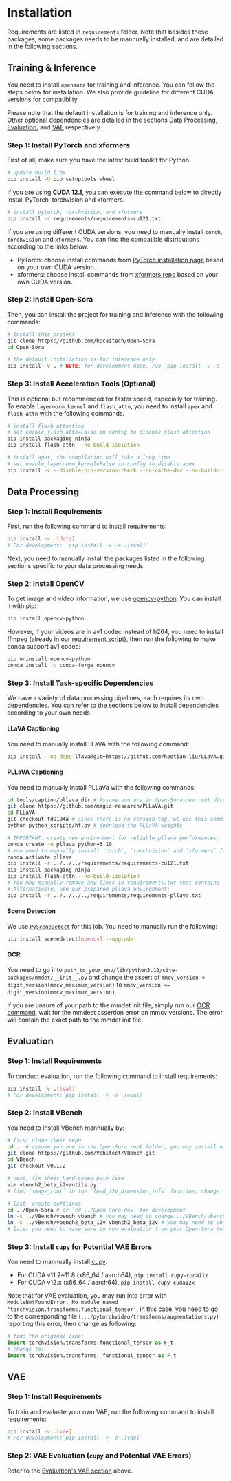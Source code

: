 # Installation

Requirements are listed in `requirements` folder.
Note that besides these packages, some packages needs to be mannually installed, and are detailed in the following sections.

## Training & Inference

You need to install `opensora` for training and inference. You can follow the steps below for installation. We also provide guideline for different CUDA versions for compatiblity.

Please note that the default installation is for training and inference only. Other optional dependencies are detailed in the sections [Data Processing](#data-processing), [Evaluation](#evaluation), and [VAE](#vae) respectively.

### Step 1: Install PyTorch and xformers

First of all, make sure you have the latest build toolkit for Python.

```bash
# update build libs
pip install -U pip setuptools wheel
```

If you are using **CUDA 12.1**,  you can execute the command below to directly install PyTorch, torchvision and xformers.

```bash
# install pytorch, torchvision, and xformers
pip install -r requirements/requirements-cu121.txt
```

If you are using different CUDA versions, you need to manually install `torch`, `torchvision` and `xformers`. You can find the compatible distributions according to the links below.

- PyTorch: choose install commands from [PyTorch installation page](https://pytorch.org/get-started/locally/) based on your own CUDA version.
- xformers: choose install commands from [xformers repo](https://github.com/facebookresearch/xformers?tab=readme-ov-file#installing-xformers) based on your own CUDA version.

### Step 2: Install Open-Sora

Then, you can install the project for training and inference with the following commands:

```bash
# install this project
git clone https://github.com/hpcaitech/Open-Sora
cd Open-Sora

# the default installation is for inference only
pip install -v . # NOTE: for development mode, run `pip install -v -e .`
```

### Step 3: Install Acceleration Tools (Optional)

This is optional but recommended for faster speed, especially for training. To enable `layernorm_kernel` and `flash_attn`, you need to install `apex` and `flash-attn` with the following commands.

```bash
# install flash attention
# set enable_flash_attn=False in config to disable flash attention
pip install packaging ninja
pip install flash-attn --no-build-isolation

# install apex, the compilation will take a long time
# set enable_layernorm_kernel=False in config to disable apex
pip install -v --disable-pip-version-check --no-cache-dir --no-build-isolation --config-settings "--build-option=--cpp_ext" --config-settings "--build-option=--cuda_ext" git+https://github.com/NVIDIA/apex.git
```

## Data Processing

### Step 1: Install Requirements

First, run the following command to install requirements:

```bash
pip install -v .[data]
# For development: `pip install -v -e .[eval]`
```

Next, you need to manually install the packages listed in the following sections specific to your data processing needs.

### Step 2: Install OpenCV

To get image and video information, we use [opencv-python](https://github.com/opencv/opencv-python). You can install it with pip:

```bash
pip install opencv-python
```

However, if your videos are in av1 codec instead of h264, you need to install ffmpeg (already in our [requirement script](../requirements/requirements-data.txt)), then run the following to make conda support av1 codec:

```bash
pip uninstall opencv-python
conda install -c conda-forge opencv
```

### Step 3: Install Task-specific Dependencies

We have a variety of data processing pipelines, each requires its own dependencies. You can refer to the sections below to install dependencies according to your own needs.

#### LLaVA Captioning

You need to manually install LLaVA with the following command:

```bash
pip install --no-deps llava@git+https://github.com/haotian-liu/LLaVA.git@v1.2.2.post1
```

#### PLLaVA Captioning

You need to manually install PLLaVa with the following commands:

```bash
cd tools/caption/pllava_dir # Assume you are in Open-Sora-dev root directory
git clone https://github.com/magic-research/PLLaVA.git
cd PLLaVA
git checkout fd9194a # since there is no version tag, we use this commit
python python_scripts/hf.py # download the PLLaVA weights

# IMPORTANT: create new environment for reliable pllava performances:
conda create -n pllava python=3.10
# You need to manually install `torch`, `torchvision` and `xformers` for different CUDA versions, the following works for CUDA 12.1:
conda activate pllava
pip install -r ../../../requirements/requirements-cu121.txt
pip install packaging ninja
pip install flash-attn --no-build-isolation
# You may manually remove any lines in requirements.txt that contains `cu11`, then run `pip install -r requirements.txt`
# Alternatively, use our prepared pllava environment:
pip install -r ../../../../requirements/requirements-pllava.txt
```

#### Scene Detection

We use [`PySceneDetect`](https://github.com/Breakthrough/PySceneDetect) for this job. You need to manually run the following:

```bash
pip install scenedetect[opencv] --upgrade
```

#### OCR

You need to go into `path_to_your_env/lib/python3.10/site-packages/mmdet/__init__.py`
and change the assert of `mmcv_version < digit_version(mmcv_maximum_version)` to `mmcv_version <= digit_version(mmcv_maximum_version)`.

If you are unsure of your path to the mmdet init file, simply run our [OCR command](../tools/scoring/README.md), wait for the mmdeet assertion error on mmcv versions.
The error will contain the exact path to the mmdet init file.


## Evaluation

### Step 1: Install Requirements

To conduct evaluation, run the following command to install requirements:

```bash
pip install -v .[eval]
# For development:`pip install -v -e .[eval]`
```

### Step 2: Install VBench

<!-- You need to manually install [VBench](https://github.com/Vchitect/VBench):

```bash
pip install --no-deps vbench==0.1.1
# If the installation shows a warning about the intalled vbench not in PATH, you need to add it by:
export PATH="/path/to/vbench:$PATH"
``` -->

You need to install VBench mannually by:
```bash
# first clone their repo
cd .. # assume you are in the Open-Sora root folder, you may install at other location but make sure the soft link paths later are correct
git clone https://github.com/Vchitect/VBench.git
cd VBench
git checkout v0.1.2

# next, fix their hard-coded path isse
vim vbench2_beta_i2v/utils.py
# find `image_root` in the `load_i2v_dimension_info` function, change it to point to your appropriate image folder

# last, create softlinks
cd ../Open-Sora # or `cd ../Open-Sora-dev` for development
ln -s ../VBench/vbench vbench # you may need to change ../VBench/vbench to your corresponding path
ln -s ../VBench/vbench2_beta_i2v vbench2_beta_i2v # you may need to change ../VBench/vbench_beta_i2v to your corresponding path
# later you need to make sure to run evaluation from your Open-Sora folder, else vbench, vbench2_beta_i2v cannot be found
```


### Step 3: Install `cupy` for Potential VAE Errors

You need to mannually install [cupy](https://docs.cupy.dev/en/stable/install.html).

- For CUDA v11.2~11.8 (x86_64 / aarch64), `pip install cupy-cuda11x`
- For CUDA v12.x (x86_64 / aarch64), `pip install cupy-cuda12x`

Note that for VAE evaluation, you may run into error with `ModuleNotFoundError: No module named 'torchvision.transforms.functional_tensor'`, in this case, you need to go to the corresponding file (`.../pytorchvideo/transforms/augmentations.py`) reporting this error, then change as following:

```python
# find the original line:
import torchvision.transforms.functional_tensor as F_t
# change to:
import torchvision.transforms._functional_tensor as F_t
```




## VAE

### Step 1: Install Requirements

To train and evaluate your own VAE, run the following command to install requirements:

```bash
pip install -v .[vae]
# For development:`pip install -v -e .[vae]`
```

### Step 2: VAE Evaluation (`cupy` and Potential VAE Errors)

Refer to the [Evaluation's VAE section](#step-3-install-cupy-for-potential-vae-errors) above.
